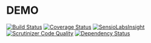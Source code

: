 # DEMO

[![Build Status](https://travis-ci.org/kilip/demo-backend.svg?branch=master)](https://travis-ci.org/kilip/demo-backend)
[![Coverage Status](https://coveralls.io/repos/github/kilip/demo-backend/badge.svg?branch=master)](https://coveralls.io/github/kilip/demo-backend?branch=master)
[![SensioLabsInsight](https://insight.sensiolabs.com/projects/a4b2450d-0fce-427a-a7c0-ab451c5a8f93/mini.png)](https://insight.sensiolabs.com/projects/a4b2450d-0fce-427a-a7c0-ab451c5a8f93)
[![Scrutinizer Code Quality](https://scrutinizer-ci.com/g/kilip/demo-backend/badges/quality-score.png?b=master)](https://scrutinizer-ci.com/g/kilip/demo-backend/?branch=master)
[![Dependency Status](https://www.versioneye.com/user/projects/5a582cb60fb24f512d75fd44/badge.svg?style=flat-square)](https://www.versioneye.com/user/projects/5a582cb60fb24f512d75fd44)